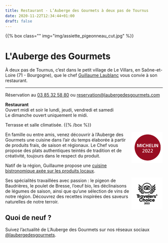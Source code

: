 ```yaml
---
title: Restaurant - L’Auberge des Gourmets à deux pas de Tournus
date: 2020-11-22T12:34:44+01:00
draft: false
---
```

{{% box class="" img="img/assiette_pigeonneau_cut.jpg" %}}
# L'Auberge des Gourmets

À deux pas de Tournus, c’est dans le petit village de Le Villars, en Saône-et-Loire (71 - Bourgogne), que le chef [Guillaume Laublanc](/guillaume-laublanc) vous convie à son restaurant.

<hr>

Réservation au [03 85 32 58 80](tel:0033385325880) ou [reservation@laubergedesgourmets.com](mailto:reservation@laubergedesgourmets.com?subject=R%C3%A9servation%20au%20restaurant&body=Bonjour%20Guillaume%2C%0D%0A%0D%0ANous%20souhaitons%20r%C3%A9server%20pour%20X%20personnes%0D%0APour%20la%20date%20suivante%20%3A%0D%0A%C3%80%20l'heure%20suivante%20%3A%0D%0A%0D%0A%C3%80%20propos%2C%20nous%20avons%20les%20besoins%20sp%C3%A9cifiques%20suivants%20comme%20allergies%2C%20terrasse%2C%20animaux%20de%20compagnie%2C%20...%3A%0D%0A%0D%0AMerci.%0D%0A%0D%0A%0D%0A)

**Restaurant**<br/>
Ouvert midi et soir le lundi, jeudi, vendredi et samedi<br/>
Le dimanche ouvert uniquement le midi.

Terrasse et salle climatisée.
{{% /box %}}


<p><a href="https://guide.michelin.com/en/bourgogne-franche-comte/le-villars/restaurant/l-auberge-des-gourmets" target="_blank"><img src="img/label_michelin.png" align="right" width="20%"/></a>En famille ou entre amis, venez découvrir à l’Auberge des Gourmets une cuisine dans l’air du temps élaborée à partir de produits frais, de saison et régionaux. Le Chef vous propose des plats authentiques teintés de tradition et de créativité, toujours dans le respect du produit.
</p>

Natif de la région, Guillaume propose une [cuisine bistronomique axée sur les produits locaux](/carte-menu/).

<p><a href="https://www.tripadvisor.com/Restaurant_Review-g1940685-d2236223-Reviews-L_Auberge_des_Gourmets-Le_Villars_Saone_et_Loire_Bourgogne_Franche_Comte.html" target="_blank"><img src="img/tc_2023.gif" align="right" width="20%"/></a>Ses spécialités travaillées avec passion : le pigeon de Baudrières, le poulet de Bresse, l’oeuf bio, les déclinaisons de légumes de saison, ainsi que qu’une sélection de vins de notre région.
Découvrez des recettes inspirées des saveurs naturelles de notre terroir.</p>

## Quoi de neuf ?

Suivez l’actualité de L’Auberge des Gourmets sur nos réseaux sociaux [@laubergedesgourmets](https://www.instagram.com/laubergedesgourmets). 